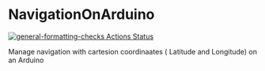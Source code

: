 # NavigationOnArduino
[![general-formatting-checks Actions Status](https://github.com/wuehr1999/NavigationOnArduino/workflows/general-formatting-checks/badge.svg)](https://github.com/wuehr1999/NavigationOnArduino/actions)

Manage navigation with cartesion coordinaates ( Latitude and Longitude) on an Arduino
